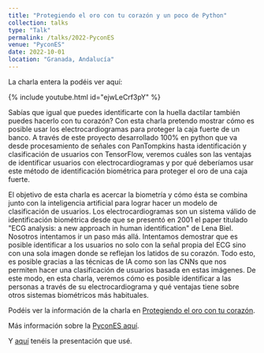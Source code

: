 ```yaml
---
title: "Protegiendo el oro con tu corazón y un poco de Python"
collection: talks
type: "Talk"
permalink: /talks/2022-PyconES
venue: "PyconES"
date: 2022-10-01
location: "Granada, Andalucía"
---
```



La charla entera la podéis ver aquí:

{% include youtube.html id="ejwLeCrf3pY" %}





Sabías que igual que puedes identificarte con la huella dactilar también puedes hacerlo con tu corazón? Con esta charla pretendo mostrar cómo es posible usar los electrocardiogramas para proteger la caja fuerte de un banco. A través de este proyecto desarrollado 100% en python que va desde procesamiento de señales con PanTompkins hasta identificación y clasificación de usuarios con TensorFlow, veremos cuáles son las ventajas de identificar usuarios con electrocardiogramas y por qué deberíamos usar este método de identificación biométrica para proteger el oro de una caja fuerte.

El objetivo de esta charla es acercar la biometría y cómo ésta se combina junto con la inteligencia artificial para lograr hacer un modelo de clasificación de usuarios.
Los electrocardiogramas son un sistema válido de identificación biométrica desde que se presentó en 2001 el paper titulado "ECG analysis: a new approach in human identification" de Lena Biel. Nosotros intentamos ir un paso más allá. Intentamos demostrar que es posible identificar a los usuarios no solo con la señal propia del ECG sino con una sola imagen donde se reflejan los latidos de su corazón. Todo esto, es posible gracias a las técnicas de IA como son las CNNs que nos permiten hacer una clasificación de usuarios basada en estas imágenes.
De este modo, en esta charla, veremos cómo es posible identificar a las personas a través de su electrocardiograma y qué ventajas tiene sobre otros sistemas biométricos más habituales.

Podéis ver la información de la charla en [Protegiendo el oro con tu corazón](https://charlas.2022.es.pycon.org/pycones2022/talk/review/BPRDBMLFMH9YW7RBALCHHS7THN7PPPKM).

Más información sobre la [PyconES aquí](https://2022.es.pycon.org).

Y [aquí](https://cfusterbarcelo.github.io/files/PyConES2022.pdf) tenéis la presentación que usé. 

